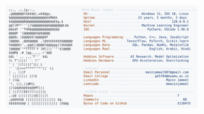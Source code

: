<picture>
  <source srcset="https://raw.githubusercontent.com/mmazinjameel/mmazinjameel/main/dark_mode.svg?v=1744121433" media="(prefers-color-scheme: dark)">
  <img src="https://raw.githubusercontent.com/mmazinjameel/mmazinjameel/main/light_mode.svg?v=1744121433">
</picture>
